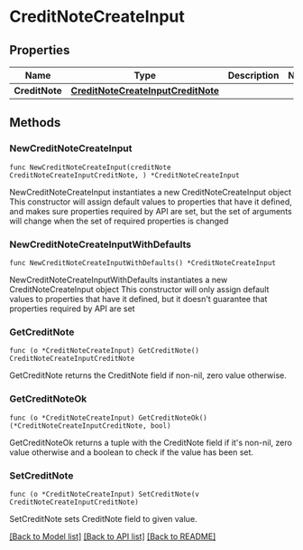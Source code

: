 # CreditNoteCreateInput

## Properties

Name | Type | Description | Notes
------------ | ------------- | ------------- | -------------
**CreditNote** | [**CreditNoteCreateInputCreditNote**](CreditNoteCreateInputCreditNote.md) |  | 

## Methods

### NewCreditNoteCreateInput

`func NewCreditNoteCreateInput(creditNote CreditNoteCreateInputCreditNote, ) *CreditNoteCreateInput`

NewCreditNoteCreateInput instantiates a new CreditNoteCreateInput object
This constructor will assign default values to properties that have it defined,
and makes sure properties required by API are set, but the set of arguments
will change when the set of required properties is changed

### NewCreditNoteCreateInputWithDefaults

`func NewCreditNoteCreateInputWithDefaults() *CreditNoteCreateInput`

NewCreditNoteCreateInputWithDefaults instantiates a new CreditNoteCreateInput object
This constructor will only assign default values to properties that have it defined,
but it doesn't guarantee that properties required by API are set

### GetCreditNote

`func (o *CreditNoteCreateInput) GetCreditNote() CreditNoteCreateInputCreditNote`

GetCreditNote returns the CreditNote field if non-nil, zero value otherwise.

### GetCreditNoteOk

`func (o *CreditNoteCreateInput) GetCreditNoteOk() (*CreditNoteCreateInputCreditNote, bool)`

GetCreditNoteOk returns a tuple with the CreditNote field if it's non-nil, zero value otherwise
and a boolean to check if the value has been set.

### SetCreditNote

`func (o *CreditNoteCreateInput) SetCreditNote(v CreditNoteCreateInputCreditNote)`

SetCreditNote sets CreditNote field to given value.



[[Back to Model list]](../README.md#documentation-for-models) [[Back to API list]](../README.md#documentation-for-api-endpoints) [[Back to README]](../README.md)


